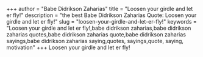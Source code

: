 +++
author = "Babe Didrikson Zaharias"
title = "Loosen your girdle and let er fly!"
description = "the best Babe Didrikson Zaharias Quote: Loosen your girdle and let er fly!"
slug = "loosen-your-girdle-and-let-er-fly!"
keywords = "Loosen your girdle and let er fly!,babe didrikson zaharias,babe didrikson zaharias quotes,babe didrikson zaharias quote,babe didrikson zaharias sayings,babe didrikson zaharias saying,quotes, sayings,quote, saying, motivation"
+++
Loosen your girdle and let er fly!
